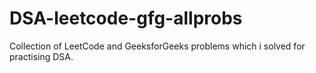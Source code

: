 # DSA-leetcode-gfg-allprobs
Collection of LeetCode and GeeksforGeeks problems which i solved for practising DSA.
